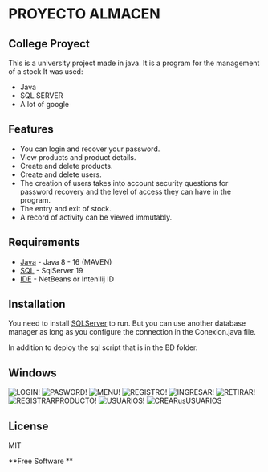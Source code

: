 # PROYECTO ALMACEN
## College Proyect


This is a university project made in java.
It is a program for the management of a stock 
It was used:
- Java
- SQL SERVER
- A lot of google
## Features

- You can login and recover your password.
- View products and product details.
- Create and delete products.
- Create and delete users.
- The creation of users takes into account security questions for password recovery and the level of access they can have in the program.
- The entry and exit of stock.
- A record of activity can be viewed immutably.

## Requirements


- [Java] - Java 8 - 16 (MAVEN)
- [SQL] - SqlServer 19
- [IDE] - NetBeans or Intenllij ID



## Installation

You need to install [SQLServer](https://www.microsoft.com/es-es/sql-server/sql-server-downloads)  to run.
But you can use another database manager as long as you configure the connection in the Conexion.java file.

In addition to deploy the sql script that is in the BD folder.


## Windows
![LOGIN!](images/login.jpeg)
![PASWORD!](images/recuperarContrasena.jpeg)
![MENU!](images/menu.jpeg)
![REGISTRO!](images/actividad.jpeg)
![INGRESAR!](images/ingresarStock.jpeg)
![RETIRAR!](images/registrarProducto.jpeg)
![REGISTRARPRODUCTO!](images/registrarProducto.jpeg)
![USUARIOS!](images/usuarios.jpeg)
![CREARusUSUARIOS](images/crearUsuario.jpeg)

## License

MIT

**Free Software **

   [Java]: <https://www.java.com/es/>
   [SQL]: <https://en.wikipedia.org/wiki/SQL>
   [IDE]: <https://netbeans.apache.org/>
